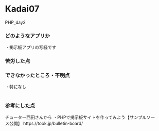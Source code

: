 # Kadai07

PHP_day2

<h3>どのようなアプリか</h3>
・掲示板アプリの写経です<br>

<h3>苦労した点</h3>

<h3>できなかったところ・不明点</h3>
・特になし<br>
<br>

<h3>参考にした点</h3>
チューター西田さんから
・PHPで掲示板サイトを作ってみよう【サンプルソース公開】
    https://took.jp/bulletin-board/
